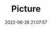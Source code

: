 ---
weight: 1
images:
- /images/edited/38.jpeg
title: Picture
date: 2022-06-28 21:07:57
tags: [luminarneo,work,pixel5,person]
---
